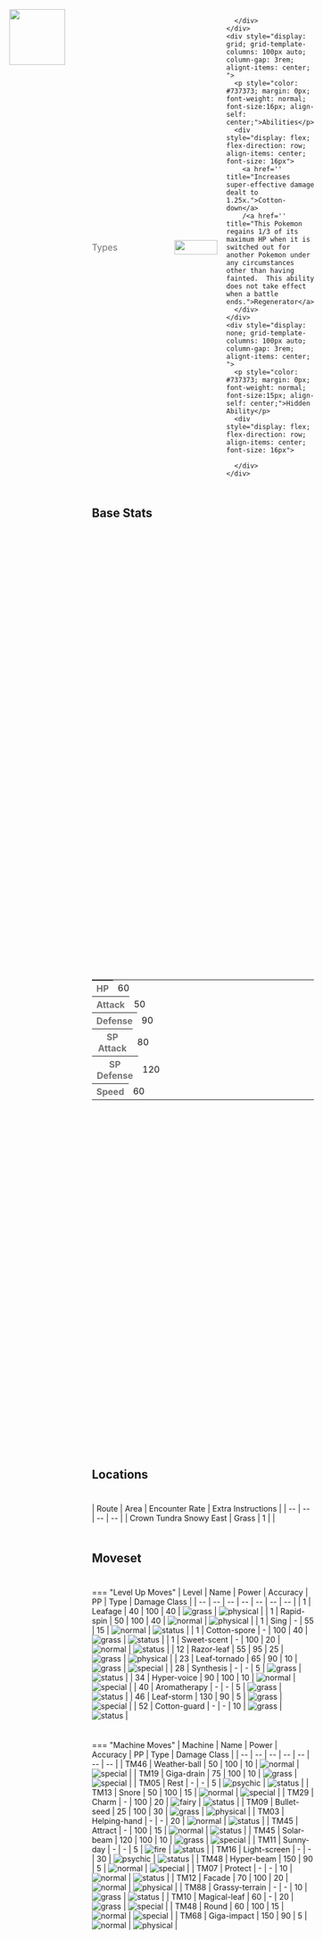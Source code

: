 <div style="display: flex; flex-direction: row; column-gap: 3rem; align-content: center;">
  <img src="../../img/pokemon/eldegoss.png" width="100"/>

  <div style="display: grid; grid-template-rows: 1fr 1fr 1fr; row-gap: 0.5rem;">
    <div style="display: grid; grid-template-columns: 100px auto; column-gap: 3rem; alignt-items: center;">
      <p style="color: #737373; margin: 0px; font-weight: normal; font-size: 16px; align-self: center;">Types</p>
      <div style="display: flex; flex-direction: row; align-items: center; column-gap: 1rem">
        <img src='../../img/types/grass.png' style='width: 77px; height: 26px;'/>
        
      </div>
    </div>
    <div style="display: grid; grid-template-columns: 100px auto; column-gap: 3rem; alignt-items: center; ">
      <p style="color: #737373; margin: 0px;  font-weight: normal; font-size:16px; align-self: center;">Abilities</p>
      <div style="display: flex; flex-direction: row; align-items: center; font-size: 16px">
        <a href='' title="Increases super-effective damage dealt to 1.25x.">Cotton-down</a>
        /<a href='' title="This Pokemon regains 1/3 of its maximum HP when it is switched out for another Pokemon under any circumstances other than having fainted.  This ability does not take effect when a battle ends.">Regenerator</a>
      </div>
    </div>
    <div style="display: none; grid-template-columns: 100px auto; column-gap: 3rem; alignt-items: center; ">
      <p style="color: #737373; margin: 0px;  font-weight: normal; font-size:15px; align-self: center;">Hidden Ability</p>
      <div style="display: flex; flex-direction: row; align-items: center; font-size: 16px">
        
      </div>
    </div>
  </div>
</div>

## Base Stats
<table style="width: 100%">
  <tbody style="width: 100%;">
    <tr style="display: flex; align-items: center;">
      <th style="color: #737373;" >HP</th>
      <td style="border-top: none; width: 70px">60</td>
      <td style="width: 100%; min-width: 450px; border-top: none;">
        <div style="width: 23%;" class="ranking-bar rank-3">
        </div>
      </td>
    </tr>
    <tr style="display: flex; align-items: center;">
      <th style="color: #737373;">Attack</th>
      <td style="border-top: none; width: 70px">50</td>
      <td style="width: 100%; min-width: 450px; border-top: none;">
        <div style="width: 19%;" class="ranking-bar rank-2">
        </div>
      </td>
    </tr>
    <tr style="display: flex; align-items: center;">
      <th style="color: #737373;">Defense</th>
      <td style="border-top: none; width: 70px">90</td>
      <td style="width: 100%; min-width: 450px; border-top: none;">
        <div style="width: 35%;" class="ranking-bar rank-4">
        </div>
      </td>
    </tr>
    <tr style="display: flex; align-items: center;">
      <th style="color: #737373;">SP Attack</th>
      <td style="border-top: none; width: 70px">80</td>
      <td style="width: 100%; min-width: 450px; border-top: none;">
        <div style="width: 31%;" class="ranking-bar rank-4">
        </div>
      </td>
    </tr>
    <tr style="display: flex; align-items: center;">
      <th style="color: #737373;">SP Defense</th>
      <td style="border-top: none; width: 70px">120</td>
      <td style="width: 100%; min-width: 450px; border-top: none;">
        <div style="width: 47%;" class="ranking-bar rank-5">
        </div>
      </td>
    </tr>
    <tr style="display: flex; align-items: center;">
      <th style="color: #737373;">Speed</th>
      <td style="border-top: none; width: 70px">60</td>
      <td style="width: 100%; min-width: 450px; border-top: none;">
        <div style="width: 23%;" class="ranking-bar rank-3">
        </div>
      </td>
    </tr>
  </tbody>
</table>



## Locations
| Route | Area | Encounter Rate | Extra Instructions |
        | -- | -- | -- | -- |
        	| Crown Tundra Snowy East | Grass | 1 |  |

        

## Moveset

=== "Level Up Moves"
    | Level | Name | Power | Accuracy | PP | Type | Damage Class |
        | -- | -- | -- | -- | -- | -- | -- |
        	| 1 | Leafage | 40 | 100 | 40 | ![grass](../img/types/grass.png) | ![physical](../img/types/physical.png) |
	| 1 | Rapid-spin | 50 | 100 | 40 | ![normal](../img/types/normal.png) | ![physical](../img/types/physical.png) |
	| 1 | Sing | - | 55 | 15 | ![normal](../img/types/normal.png) | ![status](../img/types/status.png) |
	| 1 | Cotton-spore | - | 100 | 40 | ![grass](../img/types/grass.png) | ![status](../img/types/status.png) |
	| 1 | Sweet-scent | - | 100 | 20 | ![normal](../img/types/normal.png) | ![status](../img/types/status.png) |
	| 12 | Razor-leaf | 55 | 95 | 25 | ![grass](../img/types/grass.png) | ![physical](../img/types/physical.png) |
	| 23 | Leaf-tornado | 65 | 90 | 10 | ![grass](../img/types/grass.png) | ![special](../img/types/special.png) |
	| 28 | Synthesis | - | - | 5 | ![grass](../img/types/grass.png) | ![status](../img/types/status.png) |
	| 34 | Hyper-voice | 90 | 100 | 10 | ![normal](../img/types/normal.png) | ![special](../img/types/special.png) |
	| 40 | Aromatherapy | - | - | 5 | ![grass](../img/types/grass.png) | ![status](../img/types/status.png) |
	| 46 | Leaf-storm | 130 | 90 | 5 | ![grass](../img/types/grass.png) | ![special](../img/types/special.png) |
	| 52 | Cotton-guard | - | - | 10 | ![grass](../img/types/grass.png) | ![status](../img/types/status.png) |

        

=== "Machine Moves"
    | Machine | Name | Power | Accuracy | PP | Type | Damage Class |
        | -- | -- | -- | -- | -- | -- | -- |
        	| TM46 | Weather-ball | 50 | 100 | 10 | ![normal](../img/types/normal.png) | ![special](../img/types/special.png) |
	| TM19 | Giga-drain | 75 | 100 | 10 | ![grass](../img/types/grass.png) | ![special](../img/types/special.png) |
	| TM05 | Rest | - | - | 5 | ![psychic](../img/types/psychic.png) | ![status](../img/types/status.png) |
	| TM13 | Snore | 50 | 100 | 15 | ![normal](../img/types/normal.png) | ![special](../img/types/special.png) |
	| TM29 | Charm | - | 100 | 20 | ![fairy](../img/types/fairy.png) | ![status](../img/types/status.png) |
	| TM09 | Bullet-seed | 25 | 100 | 30 | ![grass](../img/types/grass.png) | ![physical](../img/types/physical.png) |
	| TM03 | Helping-hand | - | - | 20 | ![normal](../img/types/normal.png) | ![status](../img/types/status.png) |
	| TM45 | Attract | - | 100 | 15 | ![normal](../img/types/normal.png) | ![status](../img/types/status.png) |
	| TM45 | Solar-beam | 120 | 100 | 10 | ![grass](../img/types/grass.png) | ![special](../img/types/special.png) |
	| TM11 | Sunny-day | - | - | 5 | ![fire](../img/types/fire.png) | ![status](../img/types/status.png) |
	| TM16 | Light-screen | - | - | 30 | ![psychic](../img/types/psychic.png) | ![status](../img/types/status.png) |
	| TM48 | Hyper-beam | 150 | 90 | 5 | ![normal](../img/types/normal.png) | ![special](../img/types/special.png) |
	| TM07 | Protect | - | - | 10 | ![normal](../img/types/normal.png) | ![status](../img/types/status.png) |
	| TM12 | Facade | 70 | 100 | 20 | ![normal](../img/types/normal.png) | ![physical](../img/types/physical.png) |
	| TM88 | Grassy-terrain | - | - | 10 | ![grass](../img/types/grass.png) | ![status](../img/types/status.png) |
	| TM10 | Magical-leaf | 60 | - | 20 | ![grass](../img/types/grass.png) | ![special](../img/types/special.png) |
	| TM48 | Round | 60 | 100 | 15 | ![normal](../img/types/normal.png) | ![special](../img/types/special.png) |
	| TM68 | Giga-impact | 150 | 90 | 5 | ![normal](../img/types/normal.png) | ![physical](../img/types/physical.png) |

        
